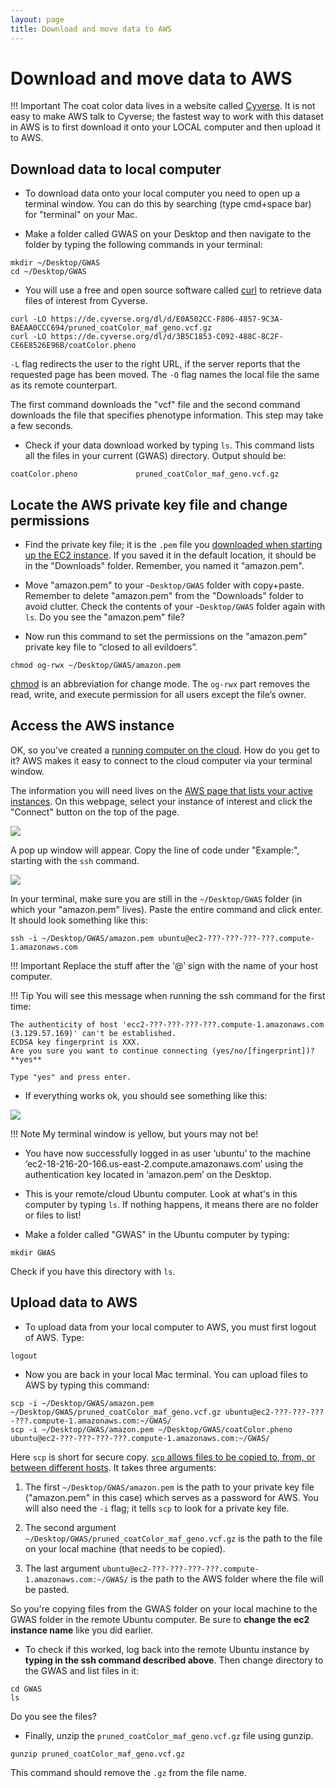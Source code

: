 ```yaml
---
layout: page
title: Download and move data to AWS
---
```


Download and move data to AWS
==============================

!!! Important
    The coat color data lives in a website called [Cyverse](https://www.cyverse.org/). It is not easy to make AWS talk to Cyverse; the fastest way to work with this dataset in AWS is to first download it onto your LOCAL computer and then upload it to AWS.

## Download data to local computer

* To download data onto your local computer you need to open up a terminal window. You can do this by searching (type cmd+space bar) for "terminal" on your Mac.

* Make a folder called GWAS on your Desktop and then navigate to the folder by typing the following commands in your terminal:

```
mkdir ~/Desktop/GWAS
cd ~/Desktop/GWAS
```

* You will use a free and open source software called [curl](https://curl.haxx.se/docs/manpage.html#-O) to retrieve data files of interest from Cyverse.

```
curl -LO https://de.cyverse.org/dl/d/E0A502CC-F806-4857-9C3A-BAEAA0CCC694/pruned_coatColor_maf_geno.vcf.gz
curl -LO https://de.cyverse.org/dl/d/3B5C1853-C092-488C-8C2F-CE6E8526E96B/coatColor.pheno
```

`-L` flag redirects the user to the right URL, if the server reports that the requested page has been moved. The `-O` flag names the local file the same as its remote counterpart.

The first command downloads the "vcf" file and the second command downloads the file that specifies phenotype information. This step may take a few seconds.

* Check if your data download worked by typing `ls`. This command lists all the files in your current (GWAS) directory. Output should be:

```
coatColor.pheno				pruned_coatColor_maf_geno.vcf.gz
```

## Locate the AWS private key file and change permissions

* Find the private key file; it is the `.pem` file you [downloaded when starting up the EC2 instance](aws_instance_setup.md). If you saved it in the default location, it should be in the "Downloads" folder. Remember, you named it "amazon.pem".

* Move "amazon.pem" to your `~Desktop/GWAS` folder with copy+paste. Remember to delete "amazon.pem" from the "Downloads" folder to avoid clutter. Check the contents of your `~Desktop/GWAS` folder again with `ls`. Do you see the "amazon.pem" file?

* Now run this command to set the permissions on the "amazon.pem" private key file to “closed to all evildoers”.

```
chmod og-rwx ~/Desktop/GWAS/amazon.pem
```
[chmod](https://en.wikipedia.org/wiki/Chmod) is an abbreviation for change mode. The `og-rwx` part removes the read, write, and execute permission for all users except the file’s owner.

## Access the AWS instance

OK, so you've created a [running computer on the cloud](aws_instance_setup.md). How do you get to it? AWS makes it easy to connect to the cloud computer via your terminal window.

The information you will need lives on the [AWS page that lists your active instances](https://us-east-2.console.aws.amazon.com/ec2/v2/home?region=us-east-2#Instances:). On this webpage, select your instance of interest and click the "Connect" button on the top of the page.

![](images/publicDNS.png)

A pop up window will appear. Copy the line of code under "Example:", starting with the `ssh` command.

![](images/aws_connect_your_instance.png)

In your terminal, make sure you are still in the `~/Desktop/GWAS` folder (in which your "amazon.pem" lives). Paste the entire command and click enter. It should look something like this:

```
ssh -i ~/Desktop/GWAS/amazon.pem ubuntu@ec2-???-???-???-???.compute-1.amazonaws.com
```

!!! Important
    Replace the stuff after the ‘@’ sign with the name of your host computer.


!!! Tip
    You will see this message when running the ssh command for the first time:

    The authenticity of host 'ecc2-???-???-???-???.compute-1.amazonaws.com (3.129.57.169)' can't be established.
    ECDSA key fingerprint is XXX.
    Are you sure you want to continue connecting (yes/no/[fingerprint])? **yes**

    Type "yes" and press enter.


* If everything works ok, you should see something like this:

![](images/AWS_Connected.png)

!!! Note
    My terminal window is yellow, but yours may not be!

* You have now successfully logged in as user ‘ubuntu’ to the machine ‘ec2-18-216-20-166.us-east-2.compute.amazonaws.com’ using the authentication key located in ‘amazon.pem’ on the Desktop.

* This is your remote/cloud Ubuntu computer. Look at what's in this computer by typing `ls`. If nothing happens, it means there are no folder or files to list!

* Make a folder called "GWAS" in the Ubuntu computer by typing:

```
mkdir GWAS
```
Check if you have this directory with `ls`.


## Upload data to AWS

* To upload data from your local computer to AWS, you must first logout of AWS. Type:

```
logout
```

* Now you are back in your local Mac terminal. You can upload files to AWS by typing this command:

```
scp -i ~/Desktop/GWAS/amazon.pem ~/Desktop/GWAS/pruned_coatColor_maf_geno.vcf.gz ubuntu@ec2-???-???-???-???.compute-1.amazonaws.com:~/GWAS/
scp -i ~/Desktop/GWAS/amazon.pem ~/Desktop/GWAS/coatColor.pheno ubuntu@ec2-???-???-???-???.compute-1.amazonaws.com:~/GWAS/
```
Here `scp` is short for secure copy. [`scp` allows files to be copied to, from, or between different hosts](http://www.hypexr.org/linux_scp_help.php). It takes three arguments:

1) The first `~/Desktop/GWAS/amazon.pem` is the path to your private key file ("amazon.pem" in this case) which serves as a password for AWS. You will also need the `-i` flag; it tells `scp` to look for a private key file.

2) The second argument `~/Desktop/GWAS/pruned_coatColor_maf_geno.vcf.gz` is the path to the file on your local machine (that needs to be copied).

3) The last argument `ubuntu@ec2-???-???-???-???.compute-1.amazonaws.com:~/GWAS/` is the path to the AWS folder where the file will be pasted.

So you're copying files from the GWAS folder on your local machine to the GWAS folder in the remote Ubuntu computer. Be sure to **change the ec2 instance name** like you did earlier.

* To check if this worked, log back into the remote Ubuntu instance by **typing in the ssh command described above**. Then change directory to the GWAS and list files in it:

```
cd GWAS
ls
```
Do you see the files?

* Finally, unzip the `pruned_coatColor_maf_geno.vcf.gz` file using gunzip.

```
gunzip pruned_coatColor_maf_geno.vcf.gz
```
This command should remove the `.gz` from the file name.
